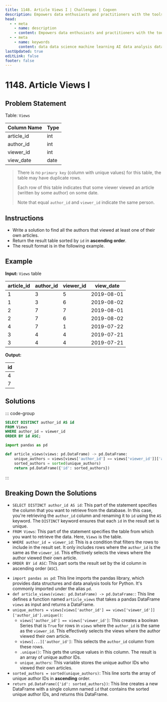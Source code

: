 ```yaml
---
title: 1148. Article Views I | Challenges | Cogxen
description: Empowers data enthusiasts and practitioners with the tools and knowledge to unlock the potential of data.
head:
  - - meta
    - name: description
    - content: Empowers data enthusiasts and practitioners with the tools and knowledge to unlock the potential of data.
  - - meta
    - name: keywords
      content: data data science machine learning AI data analysis data-driven data enthusiasts data practitioners
lastUpdated: true
editLink: false
footer: false
---
```


# 1148. Article Views I

## Problem Statement

Table: `Views`

| Column Name | Type |
| ----------- | ---- |
| article_id  | int  |
| author_id   | int  |
| viewer_id   | int  |
| view_date   | date |

> There is no `primary key` (column with unique values) for this table, the table may have duplicate rows.
>
> Each row of this table indicates that some viewer viewed an article (written by some author) on some date.
>
> Note that equal `author_id` and `viewer_id` indicate the same person.

## Instructions

- Write a solution to find all the authors that viewed at least one of their own articles.
- Return the result table sorted by `id` in **ascending order**.
- The result format is in the following example.

## Example

**Input:** `Views` table

| article_id | author_id | viewer_id | view_date  |
| ---------- | --------- | --------- | ---------- |
| 1          | 3         | 5         | 2019-08-01 |
| 1          | 3         | 6         | 2019-08-02 |
| 2          | 7         | 7         | 2019-08-01 |
| 2          | 7         | 6         | 2019-08-02 |
| 4          | 7         | 1         | 2019-07-22 |
| 3          | 4         | 4         | 2019-07-21 |
| 3          | 4         | 4         | 2019-07-21 |

**Output:**

| id  |
| --- |
| 4   |
| 7   |

## Solutions

::: code-group

```sql [PostgreSQL] :line-numbers
SELECT DISTINCT author_id AS id
FROM Views
WHERE author_id = viewer_id
ORDER BY id ASC;
```

```python [Pandas] :line-numbers
import pandas as pd

def article_views(views: pd.DataFrame) -> pd.DataFrame:
    unique_authors = views[views['author_id'] == views['viewer_id']]['author_id'].unique()
    sorted_authors = sorted(unique_authors)
    return pd.DataFrame({'id': sorted_authors})
```

:::

## Breaking Down the Solutions

<CustomAccordion title="PostgreSQL" submitted_by="@noeyislearning" submit_github_url="https://github.com/noeyislearning" :collapsed=false>

- `SELECT DISTINCT author_id AS id`: This part of the statement specifies the column that you want to retrieve from the database. In this case, you're retrieving the `author_id` column and renaming it to `id` using the `AS` keyword. The `DISTINCT` keyword ensures that each `id` in the result set is unique.
- `FROM Views`: This part of the statement specifies the table from which you want to retrieve the data. Here, `Views` is the table.
- `WHERE author_id = viewer_id`: This is a condition that filters the rows to include in the result set. It only includes rows where the `author_id` is the same as the `viewer_id`. This effectively selects the views where the author viewed their own article.
- `ORDER BY id ASC`: This part sorts the result set by the id column in ascending order (`ASC`).

</CustomAccordion>

<CustomAccordion title="Pandas" submitted_by="@noeyislearning" submit_github_url="https://github.com/noeyislearning">

- `import pandas as pd`: This line imports the pandas library, which provides data structures and data analysis tools for Python. It's commonly imported under the alias `pd`.
- `def article_views(views: pd.DataFrame) -> pd.DataFrame:`: This line defines a function named `article_views` that takes a pandas DataFrame `views` as input and returns a DataFrame.
- `unique_authors = views[views['author_id'] == views['viewer_id']]['author_id'].unique()`:
  - `views['author_id'] == views['viewer_id']`: This creates a boolean Series that is `True` for rows in `views` where the `author_id` is the same as the `viewer_id`. This effectively selects the views where the author viewed their own article.
  - `views[...]['author_id']`: This selects the `author_id` column from these rows.
  - `.unique()`: This gets the unique values in this column. The result is an array of unique author IDs.
  - `unique_authors`: This variable stores the unique author IDs who viewed their own articles.
- `sorted_authors = sorted(unique_authors)`: This line sorts the array of unique author IDs in **ascending** order.
- `return pd.DataFrame({'id': sorted_authors})`: This line creates a new DataFrame with a single column named `id` that contains the sorted unique author IDs, and returns this DataFrame.

</CustomAccordion>
